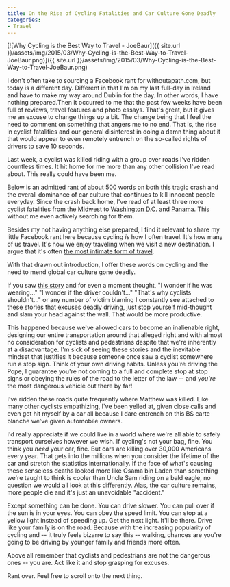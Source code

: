 ```yaml
---
title: On the Rise of Cycling Fatalities and Car Culture Gone Deadly
categories:
- Travel
---
```


[![Why Cycling is the Best Way to Travel - JoeBaur]({{ site.url }}/assets/img/2015/03/Why-Cycling-is-the-Best-Way-to-Travel-JoeBaur.png)]({{ site.url }}/assets/img/2015/03/Why-Cycling-is-the-Best-Way-to-Travel-JoeBaur.png)

I don't often take to sourcing a Facebook rant for withoutapath.com, but today is a different day. Different in that I'm on my last full-day in Ireland and have to make my way around Dublin for the day. In other words, I have nothing prepared.<!-- more -->Then it occurred to me that the past few weeks have been full of reviews, travel features and photo essays. That's great, but it gives me an excuse to change things up a bit. The change being that I feel the need to comment on something that angers me to no end. That is, the rise in cyclist fatalities and our general disinterest in doing a damn thing about it that would appear to even remotely entrench on the so-called rights of drivers to save 10 seconds.

Last week, a cyclist was killed riding with a group over roads I've ridden countless times. It hit home for me more than any other collision I've read about. This really could have been me.

Below is an admitted rant of about 500 words on both this tragic crash and the overall dominance of car culture that continues to kill innocent people everyday. Since the crash back home, I've read of at least three more cyclist fatalities from the [Midwest](http://www.wpxi.com/news/news/local/24-year-old-killed-after-being-struck-while-riding/nnjK7/#st_refDomain=www.facebook.com&st_refQuery=/) to [Washington D.C.](http://civichall.org/civicist/mourning-jake-brewer-visionary-civic-tech-leader/) and [Panama](http://laestrella.com.pa/panama/nacional/atropellan-ciclista-avenida-balboa/23892952). This without me even actively searching for them.

Besides my not having anything else prepared, I find it relevant to share my little Facebook rant here because cycling _is_ how I often travel. It's how many of us travel. It's how we enjoy traveling when we visit a new destination. I argue that it's often [the most intimate form of travel](https://withoutapath.com/cycling-americans/).

With that drawn out introduction, I offer these words on cycling and the need to mend global car culture gone deadly.

If you saw [this story](http://bit.ly/1KuvcuV) and for even a moment thought, "I wonder if he was wearing..." "I wonder if the driver couldn't..." "That's why cyclists shouldn't..." or any number of victim blaming I constantly see attached to these stories that excuses deadly driving, just stop yourself mid-thought and slam your head against the wall. That would be more productive.

This happened because we've allowed cars to become an inalienable right, designing our entire transportation around that alleged right and with almost no consideration for cyclists and pedestrians despite that we're inherently at a disadvantage. I'm sick of seeing these stories and the inevitable mindset that justifies it because someone once saw a cyclist somewhere run a stop sign. Think of your own driving habits. Unless you're driving the Pope, I guarantee you're not coming to a full and complete stop at stop signs or obeying the rules of the road to the letter of the law -- and *you're* the most dangerous vehicle out there by far!

I've ridden these roads quite frequently where Matthew was killed. Like many other cyclists empathizing, I've been yelled at, given close calls and even got hit myself by a car all because I dare entrench on this BS carte blanche we've given automobile owners.

I'd really appreciate if we could live in a world where we're all able to safely transport ourselves however we wish. If cycling's not your bag, fine. You think you *need* your car, fine. But cars are killing over 30,000 Americans every year. That gets into the millions when you consider the lifetime of the car and stretch the statistics internationally. If the face of what's causing these senseless deaths looked more like Osama bin Laden than something we're taught to think is cooler than Uncle Sam riding on a bald eagle, no question we would all look at this differently. Alas, the car culture remains, more people die and it's just an unavoidable "accident."

Except something can be done. You can drive slower. You can pull over if the sun is in your eyes. You can obey the speed limit. You can stop at a yellow light instead of speeding up. Get the next light. It'll be there. Drive like your family is on the road. Because with the increasing popularity of cycling and -- it truly feels bizarre to say this -- walking, chances are you're going to be driving by younger family and friends more often.

Above all remember that cyclists and pedestrians are not the dangerous ones -- you are. Act like it and stop grasping for excuses.

Rant over. Feel free to scroll onto the next thing.

